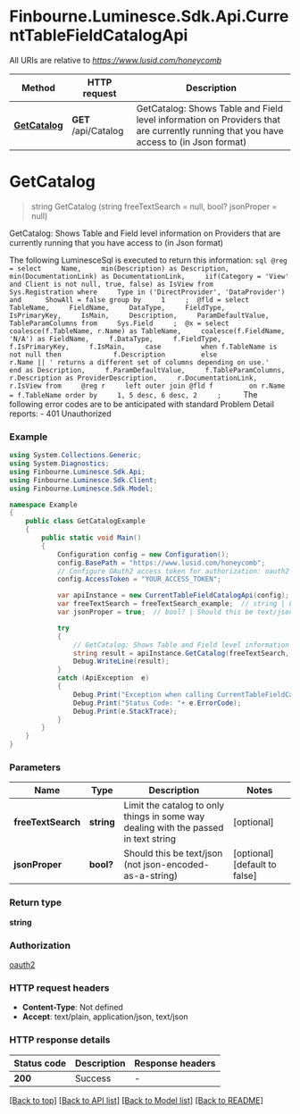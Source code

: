 # Finbourne.Luminesce.Sdk.Api.CurrentTableFieldCatalogApi

All URIs are relative to *https://www.lusid.com/honeycomb*

Method | HTTP request | Description
------------- | ------------- | -------------
[**GetCatalog**](CurrentTableFieldCatalogApi.md#getcatalog) | **GET** /api/Catalog | GetCatalog: Shows Table and Field level information on Providers that are currently running that you have access to (in Json format)


<a name="getcatalog"></a>
# **GetCatalog**
> string GetCatalog (string freeTextSearch = null, bool? jsonProper = null)

GetCatalog: Shows Table and Field level information on Providers that are currently running that you have access to (in Json format)

 The following LuminesceSql is executed to return this information:  ```sql @reg = select     Name,     min(Description) as Description,     min(DocumentationLink) as DocumentationLink,     iif(Category = 'View' and Client is not null, true, false) as IsView from     Sys.Registration where     Type in ('DirectProvider', 'DataProvider')     and      ShowAll = false group by     1     ;  @fld = select     TableName,     FieldName,     DataType,     FieldType,     IsPrimaryKey,     IsMain,     Description,     ParamDefaultValue,     TableParamColumns from     Sys.Field     ;  @x = select     coalesce(f.TableName, r.Name) as TableName,     coalesce(f.FieldName, 'N/A') as FieldName,     f.DataType,     f.FieldType,     f.IsPrimaryKey,     f.IsMain,     case          when f.TableName is not null then             f.Description         else             r.Name || ' returns a different set of columns depending on use.'         end as Description,     f.ParamDefaultValue,     f.TableParamColumns,     r.Description as ProviderDescription,     r.DocumentationLink,     r.IsView from     @reg r     left outer join @fld f         on r.Name = f.TableName order by     1, 5 desc, 6 desc, 2     ;     ```  The following error codes are to be anticipated with standard Problem Detail reports: - 401 Unauthorized 

### Example
```csharp
using System.Collections.Generic;
using System.Diagnostics;
using Finbourne.Luminesce.Sdk.Api;
using Finbourne.Luminesce.Sdk.Client;
using Finbourne.Luminesce.Sdk.Model;

namespace Example
{
    public class GetCatalogExample
    {
        public static void Main()
        {
            Configuration config = new Configuration();
            config.BasePath = "https://www.lusid.com/honeycomb";
            // Configure OAuth2 access token for authorization: oauth2
            config.AccessToken = "YOUR_ACCESS_TOKEN";

            var apiInstance = new CurrentTableFieldCatalogApi(config);
            var freeTextSearch = freeTextSearch_example;  // string | Limit the catalog to only things in some way dealing with the passed in text string (optional) 
            var jsonProper = true;  // bool? | Should this be text/json (not json-encoded-as-a-string) (optional)  (default to false)

            try
            {
                // GetCatalog: Shows Table and Field level information on Providers that are currently running that you have access to (in Json format)
                string result = apiInstance.GetCatalog(freeTextSearch, jsonProper);
                Debug.WriteLine(result);
            }
            catch (ApiException  e)
            {
                Debug.Print("Exception when calling CurrentTableFieldCatalogApi.GetCatalog: " + e.Message );
                Debug.Print("Status Code: "+ e.ErrorCode);
                Debug.Print(e.StackTrace);
            }
        }
    }
}
```

### Parameters

Name | Type | Description  | Notes
------------- | ------------- | ------------- | -------------
 **freeTextSearch** | **string**| Limit the catalog to only things in some way dealing with the passed in text string | [optional] 
 **jsonProper** | **bool?**| Should this be text/json (not json-encoded-as-a-string) | [optional] [default to false]

### Return type

**string**

### Authorization

[oauth2](../README.md#oauth2)

### HTTP request headers

 - **Content-Type**: Not defined
 - **Accept**: text/plain, application/json, text/json


### HTTP response details
| Status code | Description | Response headers |
|-------------|-------------|------------------|
| **200** | Success |  -  |

[[Back to top]](#) [[Back to API list]](../README.md#documentation-for-api-endpoints) [[Back to Model list]](../README.md#documentation-for-models) [[Back to README]](../README.md)

